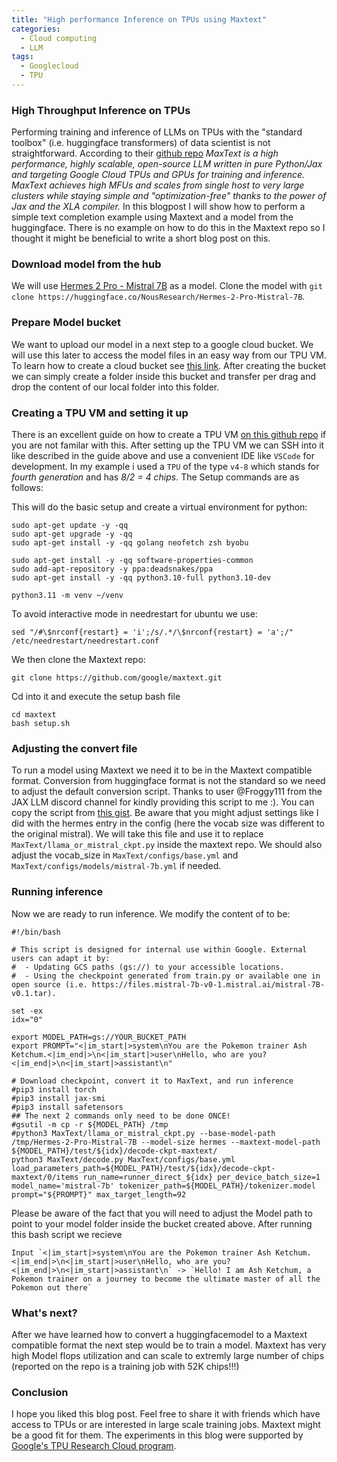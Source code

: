 ```yaml
---
title: "High performance Inference on TPUs using Maxtext"
categories:
  - Cloud computing
  - LLM
tags:
  - Googlecloud
  - TPU
---
```


### High Throughput Inference on TPUs
Performing training and inference of LLMs on TPUs with the "standard toolbox" (i.e. huggingface transformers) of data scientist is not straightforward.
According to their [github repo](https://github.com/google/maxtext) *MaxText is a high performance, highly scalable, open-source LLM written in pure Python/Jax and targeting Google Cloud TPUs and GPUs for training and inference. MaxText achieves high MFUs and scales from single host to very large clusters while staying simple and "optimization-free" thanks to the power of Jax and the XLA compiler.*
In this blogpost I will show how to perform a simple text completion example using Maxtext and a model from the huggingface.
There is no example on how to do this in the Maxtext repo so I thought it might be beneficial to write a short blog post on this.
### Download model from the hub
We will use [Hermes 2 Pro - Mistral 7B](https://huggingface.co/NousResearch/Hermes-2-Pro-Mistral-7B) as a model.
Clone the model with `git clone https://huggingface.co/NousResearch/Hermes-2-Pro-Mistral-7B`. 
### Prepare Model bucket
We want to upload our model in a next step to a google cloud bucket. We will use this later to access the model files in an easy way from our TPU VM. 
To learn how to create a cloud bucket see [this link](https://cloud.google.com/storage/docs/creating-buckets). After creating the bucket we can simply create a folder inside this bucket and transfer per drag and drop the content of our local folder into this folder.
### Creating a TPU VM and setting it up
There is an excellent guide on how to create a TPU VM [on this github repo](https://github.com/ayaka14732/tpu-starter) if you are not familar with this. 
After setting up the TPU VM we can SSH into it like described in the guide above and use a convenient IDE like `VSCode` for development. In my example i used a `TPU` of the type `v4-8` which stands for *fourth generation* and has *8/2 = 4 chips*.
The Setup commands are as follows:

This will do the basic setup and create a virtual environment for python:
```
sudo apt-get update -y -qq
sudo apt-get upgrade -y -qq
sudo apt-get install -y -qq golang neofetch zsh byobu
```
```
sudo apt-get install -y -qq software-properties-common
sudo add-apt-repository -y ppa:deadsnakes/ppa
sudo apt-get install -y -qq python3.10-full python3.10-dev
```
```
python3.11 -m venv ~/venv
```
To avoid interactive mode in needrestart for ubuntu we use:
```
sed "/#\$nrconf{restart} = 'i';/s/.*/\$nrconf{restart} = 'a';/" /etc/needrestart/needrestart.conf
```
We then clone the Maxtext repo:
```
git clone https://github.com/google/maxtext.git
```
Cd into it and execute the setup bash file
```
cd maxtext
bash setup.sh
```
### Adjusting the convert file
To run a model using Maxtext we need it to be in the Maxtext compatible format.
Conversion from huggingface format is not the standard so we need to adjust the default conversion script.
Thanks to user @Froggy111 from the JAX LLM discord channel for kindly providing this script to me :).
You can copy the script from [this gist](https://gist.github.com/simveit/53f59b682c54172620726aa5609f6cb6). Be aware that you might adjust settings like I did with the hermes entry in the config (here the vocab size was different to the original mistral).
We will take this file and use it to replace `MaxText/llama_or_mistral_ckpt.py` inside the maxtext repo. We should also adjust the vocab_size in `MaxText/configs/base.yml` and `MaxText/configs/models/mistral-7b.yml` if needed.

### Running inference
Now we are ready to run inference.
We modify the content of to be:
```
#!/bin/bash

# This script is designed for internal use within Google. External users can adapt it by:
#  - Updating GCS paths (gs://) to your accessible locations.
#  - Using the checkpoint generated from train.py or available one in open source (i.e. https://files.mistral-7b-v0-1.mistral.ai/mistral-7B-v0.1.tar).

set -ex
idx="0"

export MODEL_PATH=gs://YOUR_BUCKET_PATH
export PROMPT="<|im_start|>system\nYou are the Pokemon trainer Ash Ketchum.<|im_end|>\n<|im_start|>user\nHello, who are you?<|im_end|>\n<|im_start|>assistant\n"

# Download checkpoint, convert it to MaxText, and run inference
#pip3 install torch
#pip3 install jax-smi
#pip3 install safetensors
## The next 2 commands only need to be done ONCE!
#gsutil -m cp -r ${MODEL_PATH} /tmp
#python3 MaxText/llama_or_mistral_ckpt.py --base-model-path /tmp/Hermes-2-Pro-Mistral-7B --model-size hermes --maxtext-model-path ${MODEL_PATH}/test/${idx}/decode-ckpt-maxtext/
python3 MaxText/decode.py MaxText/configs/base.yml load_parameters_path=${MODEL_PATH}/test/${idx}/decode-ckpt-maxtext/0/items run_name=runner_direct_${idx} per_device_batch_size=1 model_name='mistral-7b' tokenizer_path=${MODEL_PATH}/tokenizer.model prompt="${PROMPT}" max_target_length=92
```
Please be aware of the fact that you will need to adjust the Model path to point to your model folder inside the bucket created above.
After running this bash script we recieve
```
Input `<|im_start|>system\nYou are the Pokemon trainer Ash Ketchum.<|im_end|>\n<|im_start|>user\nHello, who are you?<|im_end|>\n<|im_start|>assistant\n` -> `Hello! I am Ash Ketchum, a Pokemon trainer on a journey to become the ultimate master of all the Pokemon out there`
```
### What's next?
After we have learned how to convert a huggingfacemodel to a Maxtext compatible format the next step would be to train a model. Maxtext has very high Model flops utilization and can scale to extremly large number of chips (reported on the repo is a training job with 52K chips!!!)

### Conclusion
I hope you liked this blog post. Feel free to share it with friends which have access to TPUs or are interested in large scale training jobs. Maxtext might be a good fit for them.
The experiments in this blog were supported by [Google's TPU Research Cloud program](https://sites.research.google/trc/about/).